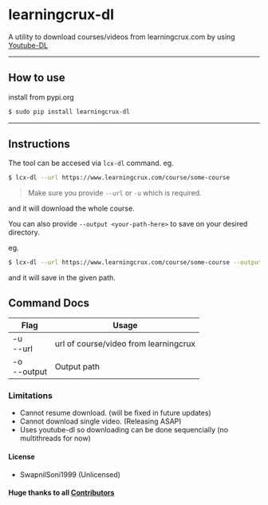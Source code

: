 # learningcrux-dl

A utility to download courses/videos from learningcrux.com by using [Youtube-DL](https://github.com/ytdl-org/youtube-dl)

<hr>

## How to use

install from pypi.org

```sh
$ sudo pip install learningcrux-dl
```

<hr>

## Instructions

The tool can be accesed via `lcx-dl` command.
eg.
```sh
$ lcx-dl --url https://www.learningcrux.com/course/some-course
```
> Make sure you provide `--url` or `-u` which is required.

and it will download the whole course.

You can also provide `--output <your-path-here>` to save on your desired directory.

eg.
```sh
$ lcx-dl --url https://www.learningcrux.com/course/some-course --output ~/udemy
```

and it will save in the given path.

## Command Docs
| Flag | Usage | 
| ------ | ------ | 
| -u <br> --url | url of course/video from learningcrux |
| -o <br> --output | Output path |


### Limitations
- Cannot resume download. (will be fixed in future updates)
- Cannot download single video. (Releasing ASAP)
- Uses youtube-dl so downloading can be done sequencially (no multithreads for now)

#### License
- SwapnilSoni1999 (Unlicensed)

<h4>Huge thanks to all <a href="https://github.com/SwapnilSoni1999/learningcrux-dl/graphs/contributors">Contributors</a></h4>